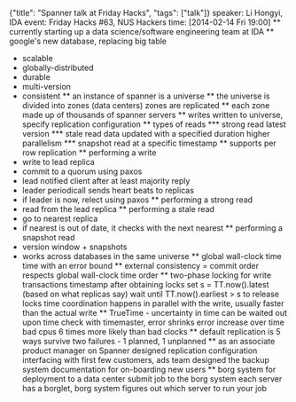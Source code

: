 {"title": "Spanner talk at Friday Hacks", "tags": ["talk"]}
speaker: Li Hongyi, IDA
event: Friday Hacks #63, NUS Hackers
time: [2014-02-14 Fri 19:00]
** currently starting up a data science/software engineering team at IDA
** google's new database, replacing big table
 * scalable
 * globally-distributed
 * durable
 * multi-version
 * consistent
** an instance of spanner is a universe
** the universe is divided into zones (data centers)
zones are replicated
** each zone made up of thousands of spanner servers
** writes written to universe, specify replication configuration
** types of reads
*** strong read
latest version
*** stale read
data updated with a specified duration
higher parallelism
*** snapshot read
at a specific timestamp
** supports per row replication
** performing a write
 * write to lead replica
 * commit to a quorum using paxos
 * lead notified client after at least majority reply
 * leader periodicall sends heart beats to replicas
 * if leader is now, relect using paxos
** performing a strong read
 * read from the lead replica
** performing a stale read
 * go to nearest replica
 * if nearest is out of date, it checks with the next nearest
** performing a snapshot read
 * version window + snapshots
 * works across databases in the same universe
** global wall-clock time
time with an error bound
** external consistency = commit order respects global wall-clock time order
** two-phase locking for write transactions
timestamp after obtaining locks
set s = TT.now().latest (based on what replicas say)
wait until TT.now().earliest > s to release locks
time coordination happens in parallel with the write, usually faster than the actual write
** TrueTime - uncertainty in time can be waited out
upon time check with timemaster, error shrinks
error increase over time
bad cpus 6 times more likely than bad clocks
** default replication is 5 ways
survive two failures - 1 planned, 1 unplanned
** as an associate product manager on Spanner
designed replication configuration
interfacing with first few customers, ads team
designed the backup system
documentation for on-boarding new users
** borg system for deployment to a data center
submit job to the borg system
each server has a borglet, borg system figures out which server to run your job
